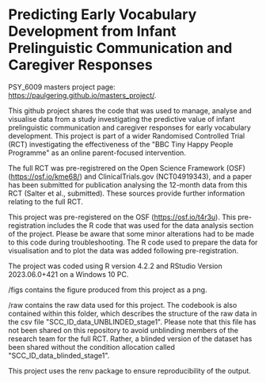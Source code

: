 # Predicting Early Vocabulary Development from Infant Prelinguistic Communication and Caregiver Responses  
PSY_6009 masters project page: <https://paulgering.github.io/masters_project/>. 

This github project shares the code that was used to manage, analyse and visualise data from a study investigating the predictive value of infant prelinguistic communication and caregiver responses for early vocabulary development. This project is part of a wider Randomised Controlled Trial (RCT) investigating the effectiveness of the "BBC Tiny Happy People Programme" as an online parent-focused intervention.

The full RCT was pre-registrered on the Open Science Framework (OSF) (<https://osf.io/kme68/>) and ClinicalTrials.gov (NCT04919343), and a paper has been submitted for publication analysing the 12-month data from this RCT (Salter et al., submitted). These sources provide further information relating to the full RCT. 

This project was pre-registered on the OSF (<https://osf.io/t4r3u>). This pre-registration includes the R code that was used for the data analysis section of the project. Please be aware that some minor alterations had to be made to this code during troubleshooting. The R code used to prepare the data for visualisation and to plot the data was added following pre-registration.

The project was coded using R version 4.2.2 and RStudio Version 2023.06.0+421 on a Windows 10 PC.

/figs contains the figure produced from this project as a png. 

/raw contains the raw data used for this project. The codebook is also contained within this folder, which describes the structure of the raw data in the csv file "SCC_ID_data_UNBLINDED_stage1". Please note that this file has not been shared on this repository to avoid unblinding members of the research team for the full RCT. Rather, a blinded version of the dataset has been shared without the condition allocation called "SCC_ID_data_blinded_stage1". 

This project uses the renv package to ensure reproducibility of the output. 
